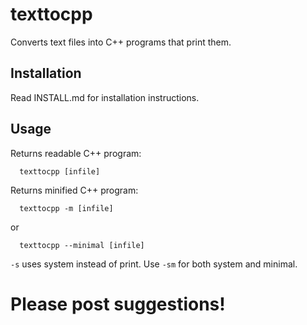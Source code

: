 # texttocpp
Converts text files into C++ programs that print them.

Installation
------------

Read INSTALL.md for installation instructions.

Usage
-----

Returns readable C++ program:

```
  texttocpp [infile]
```

Returns minified C++ program:

```
  texttocpp -m [infile]
```

or

```
  texttocpp --minimal [infile]
```

`-s` uses system instead of print.
Use `-sm` for both system and minimal.



Please post suggestions!
========================
